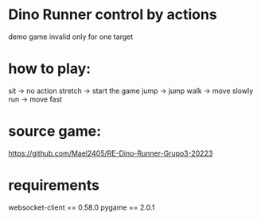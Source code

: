 # Dino Runner control by actions
demo game
invalid only for one target
# how to play:
sit -> no action
stretch -> start the game
jump -> jump
walk -> move slowly
run -> move fast

# source game:
https://github.com/Mael2405/RE-Dino-Runner-Grupo3-20223

# requirements
websocket-client == 0.58.0
pygame == 2.0.1

